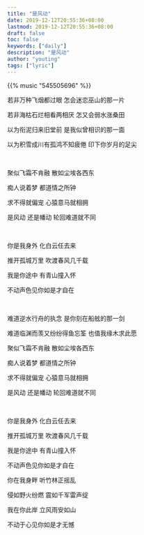 ```yaml
---
title: "是风动"
date: 2019-12-12T20:55:36+08:00
lastmod: 2019-12-12T20:55:36+08:00
draft: false
toc: false
keywords: ["daily"]
description: "是风动"
author: "youting"
tags: ["lyric"]
---
```


{{% music "545505696" %}}

若非万种飞烟都过眼 怎会迷恋巫山的那一片

若非海枯石烂相看两相厌 怎又会弱水涨桑田

以为衔泥归来旧堂前 是我似曾相识的那一面

以为积雪成川有孤鸿不知疲倦 印下你岁月的足尖

<br />

聚似飞霜不肯融 散如尘埃各西东

痴人说着梦 都道情之所钟

求不得就偏宠 心猿意马就相拥

是风动 还是幡动 轮回难道就不同

<br />

你是我身外 化白云任去来

推开孤城万里 吹渡春风几千载

我是你途中 有青山撞入怀

不动声色见你如是才自在

<br />

难道逆水行舟的执念 是你刻在船舷的那一剑

难道临渊而羡又纷纷得鱼忘筌 也值我缘木求此愿

聚似飞霜不肯融 散如尘埃各西东

痴人说着梦 都道情之所钟

求不得就偏宠 心猿意马就相拥

是风动 还是幡动 轮回难道就不同

<br />

你是我身外 化白云任去来

推开孤城万里 吹渡春风几千载

我是你途中 有青山撞入怀

不动声色见你如是才自在

你在我身畔 听竹林正摇乱

侵如野火纷燃 震如千军雷声绽

我在你此岸 立风雨安如山

不动于心见你如是才无憾
